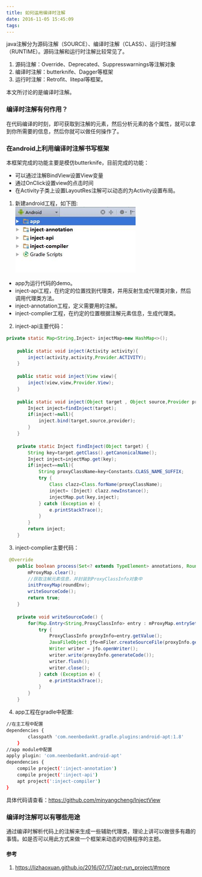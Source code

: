 ```yaml
---
title: 如何运用编译时注解
date: 2016-11-05 15:45:09
tags:
---
```

java注解分为源码注解（SOURCE）、编译时注解（CLASS）、运行时注解（RUNTIME）。源码注解和运行时注解比较常见了。

1. 源码注解：Override、Deprecated、Suppresswarnings等注解对象
2. 编译时注解：butterknife、Dagger等框架
3. 运行时注解：Retrofit、litepal等框架。

本文所讨论的是编译时注解。

<!-- more -->

### 编译时注解有何作用？
在代码编译的时刻，即可获取到注解的元素，然后分析元素的各个属性，就可以拿到你所需要的信息，然后你就可以做任何操作了。

### 在android上利用编译时注解书写框架

本框架完成的功能主要是模仿butterknife，目前完成的功能：
* 可以通过注解BindView设置View变量
* 通过OnClick设置view的点击时间
* 在Activity子类上设置LayoutRes注解可以动态的为Activity设置布局。

1. 新建android工程，如下图:
![](/images/project.jpg)

 * app为运行代码的demo。
 * inject-api工程，在约定的位置找到代理类，并用反射生成代理类对象，然后调用代理类方法。
 * inject-annotation工程，定义需要用的注解。
 * inject-complier工程，在约定的位置根据注解元素信息，生成代理类。

2. inject-api主要代码：
```java
private static Map<String,Inject> injectMap=new HashMap<>();

    public static void inject(Activity activity){
        inject(activity,activity,Provider.ACTIVITY);
    }

    public static void inject(View view){
        inject(view,view,Provider.View);
    }

    public static void inject(Object target , Object source,Provider provider){
        Inject inject=findInject(target);
        if(inject!=null){
            inject.bind(target,source,provider);
        }
    }

    private static Inject findInject(Object target) {
        String key=target.getClass().getCanonicalName();
        Inject inject=injectMap.get(key);
        if(inject==null){
            String proxyClassName=key+Constants.CLASS_NAME_SUFFIX;
            try {
                Class clazz=Class.forName(proxyClassName);
                inject= (Inject) clazz.newInstance();
                injectMap.put(key,inject);
            } catch (Exception e) {
                e.printStackTrace();
            }
        }
        return inject;
    }
```

3. inject-complier主要代码：
```java
 @Override
    public boolean process(Set<? extends TypeElement> annotations, RoundEnvironment roundEnv) {
        mProxyMap.clear();
		//获取注解元素信息，并封装到ProxyClassInfo对象中
        initProxyMap(roundEnv);
        writeSourceCode();
        return true;
    }

    private void writeSourceCode() {
        for(Map.Entry<String,ProxyClassInfo> entry : mProxyMap.entrySet()){
            try {
                ProxyClassInfo proxyInfo=entry.getValue();
                JavaFileObject jfo=mFiler.createSourceFile(proxyInfo.getFullClassName());
                Writer writer = jfo.openWriter();
                writer.write(proxyInfo.generateCode());
                writer.flush();
                writer.close();
            } catch (Exception e) {
                e.printStackTrace();
            }
        }
    }
```
4. app工程在gradle中配置:
```bash
//在主工程中配置
dependencies {
        classpath 'com.neenbedankt.gradle.plugins:android-apt:1.8'
    }
//app module中配置
apply plugin: 'com.neenbedankt.android-apt'
dependencies {
    compile project(':inject-annotation')
    compile project(':inject-api')
    apt project(':inject-compiler')
}
```

具体代码请查看：<https://github.com/minyangcheng/InjectView>

### 编译时注解可以有哪些用途

通过编译时解析代码上的注解来生成一些辅助代理类，理论上讲可以做很多有趣的事情。如是否可以用此方式来做一个框架来动态的切换程序的主题。


#### 参考
1. <https://lizhaoxuan.github.io/2016/07/17/apt-run_project/#more>